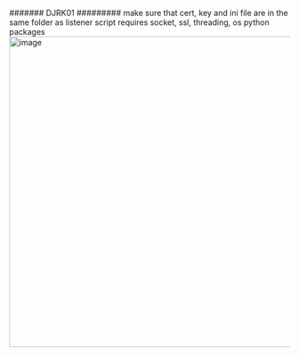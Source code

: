 ####### DJRK01 #########
make sure that cert, key and ini file are in the same folder as listener script
requires socket, ssl, threading, os python packages 
<img width="1293" height="557" alt="image" src="https://github.com/user-attachments/assets/c58b5f83-509b-4bf1-be2f-6bd953b75a33" />
